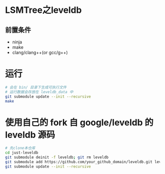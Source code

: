 # LSMTree之leveldb
## 前置条件
- ninja
- make
- clang/clang++(or gcc/g++)

# 运行
```bash
# 会在 bin/ 目录下生成可执行文件
# 运行数据会存放在 leveldb_data 中
git submodule update --init --recursive
make
```

# 使用自己的 fork 自 google/leveldb 的 leveldb 源码
```bash
# 先clone本仓库
cd just-leveldb
git submodule deinit -f leveldb; git rm leveldb
git submodule add https://github.com/your_github_domain/leveldb.git leveldb
git submodule update --init --recursive
```